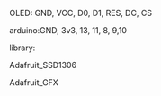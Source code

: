 OLED: GND, VCC, D0, D1, RES, DC, CS

arduino:GND, 3v3, 13, 11, 8, 9,10

library:

Adafruit_SSD1306

Adafruit_GFX
